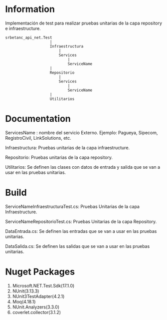 ﻿# Information
Implementación de test para realizar pruebas unitarias de la capa repository e infraestructure.

	srbetanc_api_net.Test						
						|
						Infraestructura
							|
							Services
								|
								ServiceName
						|
						Repositorio
							|
							Services
								|
								ServiceName
						|
						Utilitarios
						
													
# Documentation
ServicesName : nombre del servicio Externo. Ejemplo: Pagueya, Sipecom, RegistroCivil, LinkSolutions, etc.

Infraestructura: Pruebas unitarias de la capa infraestructure.

Repositorio: Pruebas unitarias de la capa repository.

Utilitarios: Se definen las clases con datos de entrada y salida que se van a usar en las pruebas unitarias.


# Build 
ServiceNameInfraestructuraTest.cs: Pruebas Unitarias de la capa Infraestructure. 

ServiceNameRepositorioTest.cs: Pruebas Unitarias de la capa Repository. 

DataEntrada.cs: Se definen las entradas que se van a usar en las pruebas unitarias.

DataSalida.cs: Se definen las salidas que se van a usar en las pruebas unitarias.


# Nuget Packages
1.  Microsoft.NET.Test.Sdk(17.1.0)
2.  NUnit(3.13.3)
3.  NUnit3TestAdapter(4.2.1)
4.  Moq(4.18.1)
5.  NUnit.Analyzers(3.3.0)
6.  coverlet.collector(3.1.2)
